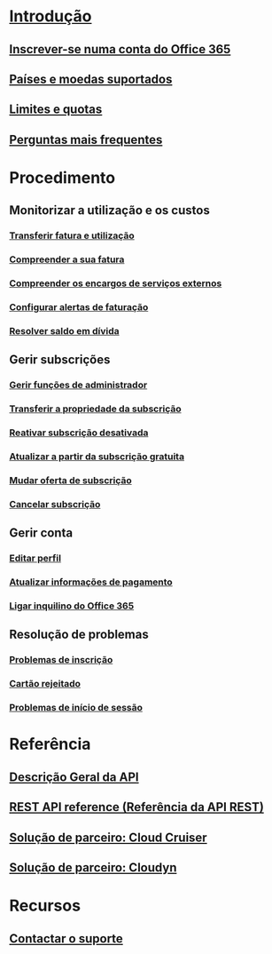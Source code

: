 # [Introdução](billing-getting-started.md)
## [Inscrever-se numa conta do Office 365](../billing-use-existing-office-365-account-azure-subscription.md)
## [Países e moedas suportados](../billing-countries-and-currencies.md)
## [Limites e quotas](../azure-subscription-service-limits.md)
## [Perguntas mais frequentes](../billing-subscription-faq.md)
# Procedimento
## Monitorizar a utilização e os custos
### [Transferir fatura e utilização](../billing-download-azure-invoice-daily-usage-date.md)
### [Compreender a sua fatura](billing-understand-your-bill.md)
### [Compreender os encargos de serviços externos](../billing-understand-your-azure-marketplace-charges.md)
### [Configurar alertas de faturação](../billing-set-up-alerts.md)
### [Resolver saldo em dívida](../billing-azure-subscription-past-due-balance.md)
## Gerir subscrições
### [Gerir funções de administrador](../billing-add-change-azure-subscription-administrator.md)
### [Transferir a propriedade da subscrição](../billing-subscription-transfer.md)
### [Reativar subscrição desativada](../billing-subscription-become-disable.md)
### [Atualizar a partir da subscrição gratuita](../billing-upgrade-azure-subscription.md)
### [Mudar oferta de subscrição](../billing-how-to-switch-azure-offer.md)
### [Cancelar subscrição](../billing-how-to-cancel-azure-subscription.md)
## Gerir conta
### [Editar perfil](../billing-how-to-change-azure-account-profile.md)
### [Atualizar informações de pagamento](../billing-how-to-change-credit-card.md)
### [Ligar inquilino do Office 365](../billing-add-office-365-tenant-to-azure-subscription.md)
## Resolução de problemas
### [Problemas de inscrição](../billing-troubleshoot-azure-sign-up-issues.md)
### [Cartão rejeitado](../billing-credit-card-fails-during-azure-sign-up.md)
### [Problemas de início de sessão](../billing-cannot-login-subscription.md)

# Referência
## [Descrição Geral da API](../billing-usage-rate-card-overview.md)
## [REST API reference (Referência da API REST)](https://msdn.microsoft.com/en-us/library/azure/1ea5b323-54bb-423d-916f-190de96c6a3c)
## [Solução de parceiro: Cloud Cruiser](../billing-usage-rate-card-partner-solution-cloudcruiser.md)
## [Solução de parceiro: Cloudyn](../billing-usage-rate-card-partner-solution-cloudyn.md)

# Recursos
## [Contactar o suporte](../billing-how-to-create-billing-support-ticket.md)

<!--HONumber=Jan17_HO1-->


